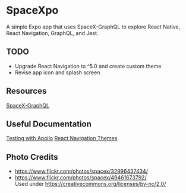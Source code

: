 # SpaceXpo

A simple Expo app that uses SpaceX-GraphQL to explore React Native, React Navigation, GraphQL, and Jest.

## TODO

- Upgrade React Navigation to ^5.0 and create custom theme
- Revise app icon and splash screen

## Resources

[SpaceX-GraphQL](https://github.com/jor-dan/SpaceX-GraphQL/)

## Useful Documentation

[Testing with Apollo](https://www.apollographql.com/docs/react/development-testing/testing/)
[React Navigation Themes](https://reactnavigation.org/docs/en/themes.html)

## Photo Credits

- https://www.flickr.com/photos/spacex/32996437434/
- https://www.flickr.com/photos/spacex/49461673792/  
  Used under https://creativecommons.org/licenses/by-nc/2.0/
